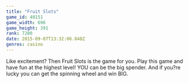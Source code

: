 ```yaml
---
title: "Fruit Slots"
game_id: 40151
game_width: 696
game_height: 391
rank: 7200
date: 2015-09-07T13:32:06.048Z
genres: casino
---
```

Like excitement? Then Fruit Slots is the game for you. Play this game and have fun at the highest level! YOU can be the big spender. And if you?re lucky you can get the spinning wheel and win BIG.